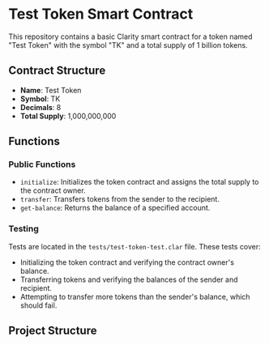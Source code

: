 # Test Token Smart Contract

This repository contains a basic Clarity smart contract for a token named "Test Token" with the symbol "TK" and a total supply of 1 billion tokens.

## Contract Structure

- **Name**: Test Token
- **Symbol**: TK
- **Decimals**: 8
- **Total Supply**: 1,000,000,000

## Functions

### Public Functions

- `initialize`: Initializes the token contract and assigns the total supply to the contract owner.
- `transfer`: Transfers tokens from the sender to the recipient.
- `get-balance`: Returns the balance of a specified account.

### Testing

Tests are located in the `tests/test-token-test.clar` file. These tests cover:

- Initializing the token contract and verifying the contract owner's balance.
- Transferring tokens and verifying the balances of the sender and recipient.
- Attempting to transfer more tokens than the sender's balance, which should fail.

## Project Structure

